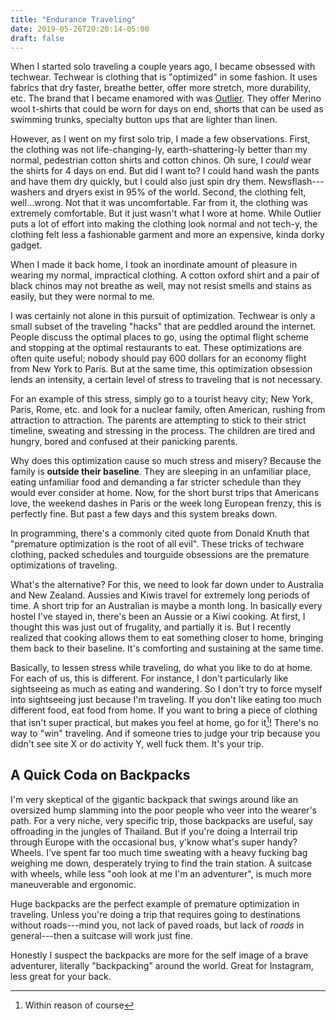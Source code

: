 ```yaml
---
title: "Endurance Traveling"
date: 2019-05-26T20:20:14-05:00
draft: false
---
```


When I started solo traveling a couple years ago, I became obsessed
with techwear. Techwear is clothing that is "optimized" in some
fashion. It uses fabrics that dry faster, breathe better, offer more
stretch, more durability, etc. The brand that I became enamored with
was [Outlier](https://outlier.nyc). They offer Merino wool t-shirts
that could be worn for days on end, shorts that can be used as
swimming trunks, specialty button ups that are lighter than
linen.

However, as I went on my first solo trip, I made a few
observations. First, the clothing was not life-changing-ly,
earth-shattering-ly better than my normal, pedestrian cotton shirts
and cotton chinos. Oh sure, I *could* wear the shirts for 4 days on
end. But did I want to? I could hand wash the pants and have them dry
quickly, but I could also just spin dry them. Newsflash---washers and
dryers exist in 95% of the world. Second, the clothing felt,
well...wrong. Not that it was uncomfortable. Far from it, the clothing
was extremely comfortable. But it just wasn't what I wore at
home. While Outlier puts a lot of effort into making the clothing look
normal and not tech-y, the clothing felt less a fashionable garment
and more an expensive, kinda dorky gadget.

When I made it back home, I took an inordinate amount of pleasure in
wearing my normal, impractical clothing. A cotton oxford shirt and a
pair of black chinos may not breathe as well, may not resist smells
and stains as easily, but they were normal to me.

I was certainly not alone in this pursuit of optimization. Techwear is
only a small subset of the traveling "hacks" that are peddled around
the internet. People discuss the optimal places to go, using the
optimal flight scheme and stopping at the optimal restaurants to
eat. These optimizations are often quite useful; nobody should pay 600
dollars for an economy flight from New York to Paris. But at the same
time, this optimization obsession lends an intensity, a certain level
of stress to traveling that is not necessary.

For an example of this stress, simply go to a tourist heavy city; New
York, Paris, Rome, etc. and look for a nuclear family, often American,
rushing from attraction to attraction. The parents are attempting to
stick to their strict timeline, sweating and stressing in the
process. The children are tired and hungry, bored and confused at
their panicking parents.

Why does this optimization cause so much stress and misery? Because
the family is **outside their baseline**. They are sleeping in an
unfamiliar place, eating unfamiliar food and demanding a far stricter
schedule than they would ever consider at home. Now, for the short
burst trips that Americans love, the weekend dashes in Paris or the
week long European frenzy, this is perfectly fine. But past a few days
and this system breaks down.

In programming, there's a commonly cited quote from Donald Knuth that
"premature optimization is the root of all evil". These tricks of
techware clothing, packed schedules and tourguide obsessions are the
premature optimizations of traveling.

What's the alternative? For this, we need to look far down under to
Australia and New Zealand. Aussies and Kiwis travel for extremely long
periods of time. A short trip for an Australian is maybe a month
long. In basically every hostel I've stayed in, there's been an Aussie
or a Kiwi cooking. At first, I thought this was just out of frugality,
and partially it is. But I recently realized that cooking allows
them to eat something closer to home, bringing them back to their
baseline. It's comforting and sustaining at the same time.

Basically, to lessen stress while traveling, do what you like to do at
home. For each of us, this is different. For instance, I don't
particularly like sightseeing as much as eating and wandering. So I
don't try to force myself into sightseeing just because I'm
traveling. If you don't like eating too much different food, eat food
from home. If you want to bring a piece of clothing that isn't super
practical, but makes you feel at home, go for it[^1]! There's no way
to "win" traveling. And if someone tries to judge your trip because
you didn't see site X or do activity Y, well fuck them. It's your trip.

[^1]: Within reason of course

## A Quick Coda on Backpacks

I'm very skeptical of the gigantic backpack that swings around like an
oversized hump slamming into the poor people who veer into the
wearer's path. For a very niche, very specific trip, those backpacks
are useful, say offroading in the jungles of Thailand. But if you're
doing a Interrail trip through Europe with the occasional bus, y'know
what's super handy?  Wheels. I've spent far too much time sweating
with a heavy fucking bag weighing me down, desperately trying to find
the train station. A suitcase with wheels, while less "ooh look at me
I'm an adventurer", is much more maneuverable and ergonomic.

Huge backpacks are the perfect example of premature optimization in
traveling. Unless you're doing a trip that requires going to
destinations without roads---mind you, not lack of paved roads, but
lack of *roads* in general---then a suitcase will work just fine.

Honestly I suspect the backpacks are more for the self image of a
brave adventurer, literally "backpacking" around the world. Great for
Instagram, less great for your back.
